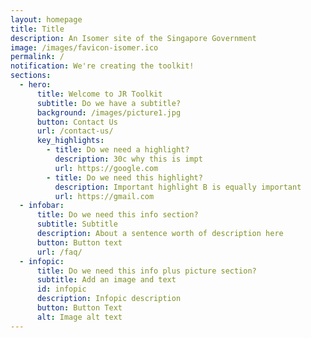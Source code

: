 ```yaml
---
layout: homepage
title: Title
description: An Isomer site of the Singapore Government
image: /images/favicon-isomer.ico
permalink: /
notification: We're creating the toolkit!
sections:
  - hero:
      title: Welcome to JR Toolkit
      subtitle: Do we have a subtitle?
      background: /images/picture1.jpg
      button: Contact Us
      url: /contact-us/
      key_highlights:
        - title: Do we need a highlight?
          description: 30c why this is impt
          url: https://google.com
        - title: Do we need this highlight?
          description: Important highlight B is equally important
          url: https://gmail.com
  - infobar:
      title: Do we need this info section?
      subtitle: Subtitle
      description: About a sentence worth of description here
      button: Button text
      url: /faq/
  - infopic:
      title: Do we need this info plus picture section?
      subtitle: Add an image and text
      id: infopic
      description: Infopic description
      button: Button Text
      alt: Image alt text
---
```

